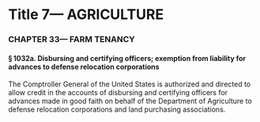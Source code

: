 
# Title 7— AGRICULTURE
### CHAPTER 33— FARM TENANCY
#### § 1032a. Disbursing and certifying officers; exemption from liability for advances to defense relocation corporations

The Comptroller General of the United States is authorized and directed to allow credit in the accounts of disbursing and certifying officers for advances made in good faith on behalf of the Department of Agriculture to defense relocation corporations and land purchasing associations.
